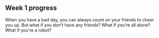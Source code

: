 ## Week 1 progress



When you have a bad day, you can always count on your friends to cheer you up. But what if you don't have any friends? What if you're all alone? What if you're a robot?